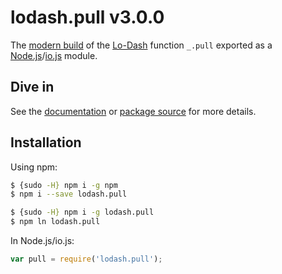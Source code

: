# lodash.pull v3.0.0

The [modern build](https://github.com/lodash/lodash/wiki/Build-Differences) of the [Lo-Dash](https://lodash.com/) function `_.pull` exported as a [Node.js](http://nodejs.org/)/[io.js](https://iojs.org/) module.

## Dive in

See the [documentation](https://lodash.com/docs#pull) or [package source](https://github.com/lodash/lodash/blob/3.0.0-npm-packages/lodash.pull/index.js) for more details.

## Installation

Using npm:

```bash
$ {sudo -H} npm i -g npm
$ npm i --save lodash.pull

$ {sudo -H} npm i -g lodash.pull
$ npm ln lodash.pull
```

In Node.js/io.js:

```js
var pull = require('lodash.pull');
```
